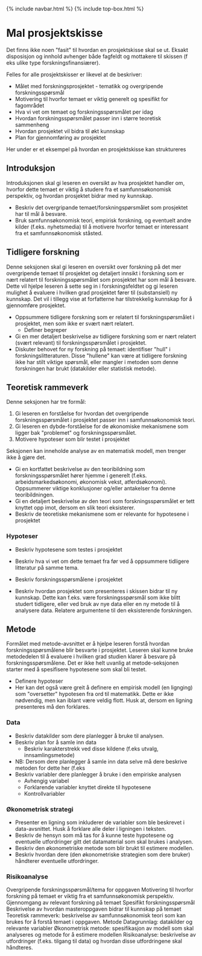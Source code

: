 {% include navbar.html %}  {% include top-box.html %}
# Mal prosjektskisse

Det finns ikke noen "fasit" til hvordan en prosjektskisse skal se ut. Eksakt disposisjon og innhold avhenger både fagfeldt og mottakere til skissen (f eks ulike type forskningsfinansiærer). 

Felles for alle prosjektskisser er likevel at de beskriver:

* Målet med forskningsprosjektet - tematikk og overgripende forskningsspørsmål
* Motivering til hvorfor temaet er viktig generelt og spesifikt for fagområdet
* Hva vi vet om temaet og forskningsspørsmålet per idag
* Hvordan forskningsspørsmålet passer inn i større teoretisk sammenheng
* Hvordan prosjektet vil bidra til økt kunnskap
* Plan for gjennomføring av prosjektet

Her under er et eksempel på hvordan en prosjektskisse kan struktureres

## Introduksjon
Introduksjonen skal gi leseren en oversikt av hva prosjektet handler om, hvorfor dette temaet er viktig å studere fra et samfunnsøkonomisk perspektiv, og hvordan prosjektet bidrar med ny kunnskap. 

* Beskriv det overgripande temaet/forskningspørsmålet som prosjektet har til mål å besvare.
* Bruk samfunnsøkonomisk teori, empirisk forskning, og eventuelt andre kilder (f.eks. nyhetsmedia) til å motivere hvorfor temaet er interessant fra et samfunnsøkonomisk ståsted.   

## Tidligere forskning
Denne seksjonen skal gi leseren en oversikt over forskning på det mer overgripende temaet til prosjektet og detaljert innsikt i forskning som er nært relatert til forskningsspørsmålet som prosjektet har som mål å besvare. Dette vil hjelpe leseren å sette seg in i forskningsfeldtet og gi leseren mulighet å evaluere i hvilken grad prosjektet fører til (substansiell) ny kunnskap. Det vil i tillegg vise at forfatterne har tilstrekkelig kunnskap for å gjennomføre prosjektet. 

* Oppsummere tidligere forskning som er relatert til forskningspørsmålet i prosjektet, men som ikke er svært nært relatert.
    * Definer begreper 
* Gi en mer detaljert beskrivelse av tidligere forskning som er nært relatert (svært relevant) til forskningsspørsmålet i prosjektet.
* Diskuter behovet for ny forskning på temaet: identifiser "hull" i forskningslitteraturen. Disse "hullene" kan være at tidligere forskning ikke har stilt viktige spørsmål, eller mangler i metoden som denne forskningen har brukt (datakilder eller statistisk metode).

## Teoretisk rammeverk
Denne seksjonen har tre formål:
1. Gi leseren en forståelse for hvordan det overgripende forskningsspørsmålet i prosjektet passer inn i samfunnsøkonomisk teori.
2. Gi leseren en dybde-forståelse for de økonomiske mekanismene som ligger bak "problemet" og forskningsspørsmålet.
3. Motivere hypoteser som blir testet i prosjektet

Seksjonen kan inneholde analyse av en matematisk modell, men trenger ikke å gjøre det. 

* Gi en kortfattet beskrivelse av den teoribildning som forskningsspørsmålet hører hjemme i generelt (f.eks. arbeidsmarkedsøkonomi, økonomisk vekst, atferdsøkonomi). Oppsummerer viktige konklusjoner og/eller antakelser fra denne teoribildningen.
* Gi en detaljert beskrivelse av den teori som forskningsspørsmålet er tett knyttet opp imot, dersom en slik teori eksisterer.
* Beskriv de teoretiske mekanismene som er relevante for hypotesene i prosjektet

### Hypoteser
* Beskriv hypotesene som testes i prosjektet
  

* Beskriv hva vi vet om dette temaet fra før ved å oppsummere tidligere litteratur på samme tema.
* Beskriv forskningsspørsmålene i prosjektet
* Beskriv hvordan prosjektet som presenteres i skissen bidrar til ny kunnskap. Dette kan f.eks. være forskningsspørsmål som ikke blitt studert tidligere, eller ved bruk av nye data eller en ny metode til å analysere data. Relatere argumentene til den eksisterende forskningen.
## Metode
Formålet med metode-avsnittet er å hjelpe leseren forstå hvordan forskningsspørsmålene blir besvarte i prosjektet. Leseren skal kunne bruke metodedelen til å evaluere i hvilken grad studien klarer å besvare på forskningsspørsmålene. Det er ikke helt uvanlig at metode-seksjonen starter med å spesifisere hypotesene som skal bli testet. 
* Definere hypoteser
* Her kan det også være greit å definere en empirisk modell (en lignging) som "oversetter" hypotesen fra ord til matematikk. Dette er ikke nødvendig, men kan iblant være veldig flott. Husk at, dersom en ligning presenteres må den forklares.
  
### Data
* Beskriv datakilder som dere planlegger å bruke til analysen.
* Beskriv plan for å samle inn data
    * Beskriv karakterstrekk ved disse kildene (f.eks utvalg, innsamlingsmetode)
* NB: Dersom dere planlegger å samle inn data selve må dere beskrive metoden for dette her (f.eks
* Beskriv variabler dere planlegger å bruke i den empiriske analysen
   * Avhengig variabel
   * Forklarende variabler knyttet direkte til hypotesene
   * Kontrollvariabler 

### Økonometrisk strategi
* Presenter en ligning som inkluderer de variabler som ble beskrevet i data-avsnittet. Husk å forklare alle deler i ligningen i teksten. 
* Beskriv de hensyn som må tas for å kunne teste hypotesene og eventuelle utfordringer gitt det datamaterial som skal brukes i analysen.
* Beskriv den økonometriske metode som blir brukt til estimere modellen. 
* Beskriv hvordan dere (den økonometriske strategien som dere bruker) håndterer eventuelle utfordringer.
  
### Risikoanalyse

Overgripende forskningsspørsmål/tema for oppgaven
Motivering til hvorfor forskning på temaet er viktig fra et samfunnsøkonomisk perspektiv.
Gjennomgang av relevant forskning på temaet
Spesifikt forskningsspørsmål
Beskrivelse av hvordan masteroppgaven bidrar til kunnskap på temaet
Teoretisk rammeverk: beskrivelse av samfunnsøkonomisk teori som kan brukes for å forstå temaet i oppgaven.
Metode
Datagrunnlag: datakilder og relevante variabler
Økonometrisk metode: spesifikasjon av modell som skal analyseres og metode for å estimere modellen
Risikoanalyse: beskrivelse av utfordringer (f.eks. tilgang til data) og hvordan disse utfordringene skal håndteres.

